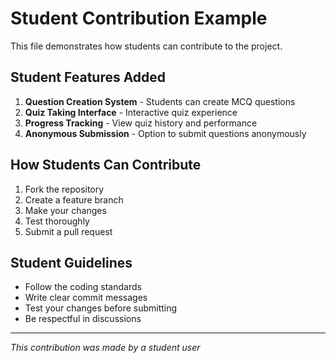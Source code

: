 # Student Contribution Example

This file demonstrates how students can contribute to the project.

## Student Features Added

1. **Question Creation System** - Students can create MCQ questions
2. **Quiz Taking Interface** - Interactive quiz experience
3. **Progress Tracking** - View quiz history and performance
4. **Anonymous Submission** - Option to submit questions anonymously

## How Students Can Contribute

1. Fork the repository
2. Create a feature branch
3. Make your changes
4. Test thoroughly
5. Submit a pull request

## Student Guidelines

- Follow the coding standards
- Write clear commit messages
- Test your changes before submitting
- Be respectful in discussions

---
*This contribution was made by a student user*
